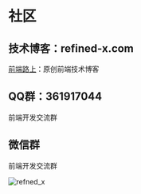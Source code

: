 # 社区

## 技术博客：refined-x.com

[前端路上](https://refined-x.com/)：原创前端技术博客

## QQ群：361917044

前端开发交流群

## 微信群

前端开发交流群

![refned_x](https://frontend-weekly.com/img/a/refined-x.jpg)
